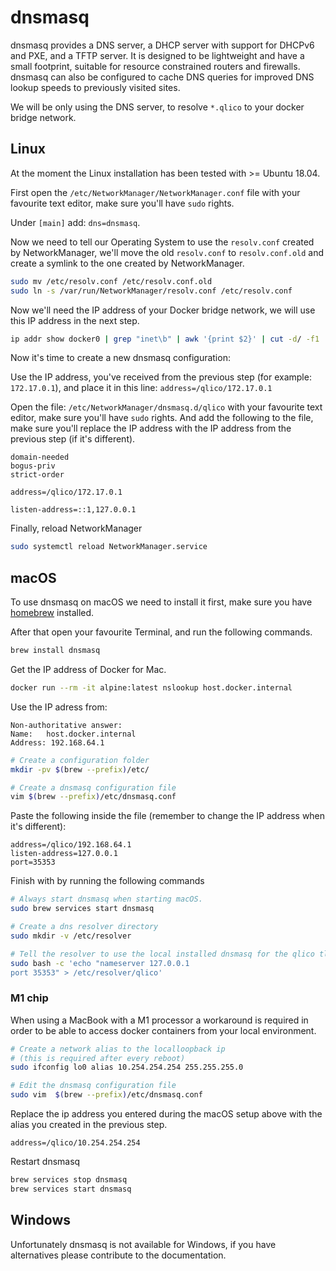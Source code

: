 # dnsmasq

dnsmasq provides a DNS server, a DHCP server with support for DHCPv6 and PXE,
and a TFTP server. It is designed to be lightweight and have a small footprint,
suitable for resource constrained routers and firewalls. dnsmasq can also be
configured to cache DNS queries for improved DNS lookup speeds to previously
visited sites.

We will be only using the DNS server, to resolve `*.qlico` to your docker bridge
network.

## Linux

At the moment the Linux installation has been tested with >= Ubuntu 18.04.

First open the `/etc/NetworkManager/NetworkManager.conf` file with your
favourite text editor, make sure you'll have `sudo` rights.

Under `[main]` add: `dns=dnsmasq`.

Now we need to tell our Operating System to use the `resolv.conf` created by
NetworkManager, we'll move the old `resolv.conf` to `resolv.conf.old` and create
a symlink to the one created by NetworkManager.

```bash
sudo mv /etc/resolv.conf /etc/resolv.conf.old
sudo ln -s /var/run/NetworkManager/resolv.conf /etc/resolv.conf
```

Now we'll need the IP address of your Docker bridge network, we will use this IP
address in the next step.

```bash
ip addr show docker0 | grep "inet\b" | awk '{print $2}' | cut -d/ -f1
```

Now it's time to create a new dnsmasq configuration:

Use the IP address, you've received from the previous step (for
example: `172.17.0.1`), and place it in this line: `address=/qlico/172.17.0.1`

Open the file: `/etc/NetworkManager/dnsmasq.d/qlico` with your favourite text
editor, make sure you'll have `sudo` rights. And add the following to the file,
make sure you'll replace the IP address with the IP address from the previous
step (if it's different).

```plain
domain-needed
bogus-priv
strict-order
 
address=/qlico/172.17.0.1
 
listen-address=::1,127.0.0.1
```

Finally, reload NetworkManager

```bash
sudo systemctl reload NetworkManager.service
```

## macOS

To use dnsmasq on macOS we need to install it first, make sure you
have [homebrew](https://brew.sh/) installed.

After that open your favourite Terminal, and run the following commands.

```bash
brew install dnsmasq
```

Get the IP address of Docker for Mac.

```bash
docker run --rm -it alpine:latest nslookup host.docker.internal
```

Use the IP adress from:

```plain
Non-authoritative answer:
Name:	host.docker.internal
Address: 192.168.64.1
```

```bash
# Create a configuration folder
mkdir -pv $(brew --prefix)/etc/

# Create a dnsmasq configuration file
vim $(brew --prefix)/etc/dnsmasq.conf
```

Paste the following inside the file (remember to change the IP address when it's
different):

```plain
address=/qlico/192.168.64.1
listen-address=127.0.0.1
port=35353
```

Finish with by running the following commands

```bash
# Always start dnsmasq when starting macOS.
sudo brew services start dnsmasq

# Create a dns resolver directory
sudo mkdir -v /etc/resolver

# Tell the resolver to use the local installed dnsmasq for the qlico tld. 
sudo bash -c 'echo "nameserver 127.0.0.1
port 35353" > /etc/resolver/qlico'
```

### M1 chip

When using a MacBook with a M1 processor a workaround is required in order to be able to access docker containers from your local environment.

```bash
# Create a network alias to the localloopback ip
# (this is required after every reboot)
sudo ifconfig lo0 alias 10.254.254.254 255.255.255.0

# Edit the dnsmasq configuration file
sudo vim  $(brew --prefix)/etc/dnsmasq.conf
```

Replace the ip address you entered during the macOS setup above with the alias you created in the previous step.

```plain
address=/qlico/10.254.254.254
```

Restart dnsmasq
```bash
brew services stop dnsmasq
brew services start dnsmasq
```

## Windows

Unfortunately dnsmasq is not available for Windows, if you have alternatives
please contribute to the documentation.
